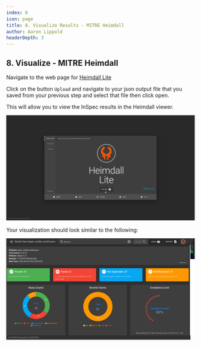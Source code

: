 ```yaml
---
index: 8
icon: page
title: 8. Visualize Results - MITRE Heimdall
author: Aaron Lippold
headerDepth: 3
---
```


## 8. Visualize - MITRE Heimdall

Navigate to the web page for [Heimdall Lite](https://heimdall-lite.mitre.org/)

Click on the button `Upload` and navigate to your json output file that you saved from your previous step and select that file then click open.

This will allow you to view the InSpec results in the Heimdall viewer.

![Alt text](../../assets/img/Heimdall_Load.png)

Your visualization should look similar to the following:

![Alt text](../../assets/img/Heimdall_NGINX_Vanilla_Default_Inputs.png)
